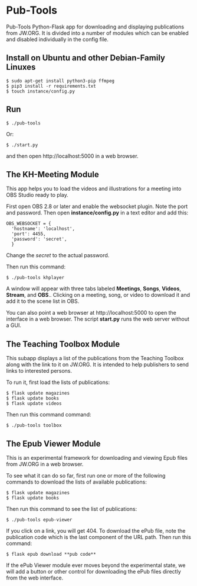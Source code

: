 # Pub-Tools

Pub-Tools Python-Flask app for downloading and displaying publications from
JW.ORG. It is divided into a number of modules which can be enabled and
disabled individually in the config file.

## Install on Ubuntu and other Debian-Family Linuxes

    $ sudo apt-get install python3-pip ffmpeg
    $ pip3 install -r requirements.txt
    $ touch instance/config.py

## Run

    $ ./pub-tools

Or:

    $ ./start.py

and then open http://localhost:5000 in a web browser.

## The KH-Meeting Module

This app helps you to load the videos and illustrations for a meeting into OBS
Studio ready to play.

First open OBS 2.8 or later and enable the websocket plugin. Note the port
and password. Then open **instance/config.py** in a text editor and add
this:

    OBS_WEBSOCKET = {
      'hostname': 'localhost',
      'port': 4455,
      'password': 'secret',
      }

Change the *secret* to the actual password.

Then run this command:

    $ ./pub-tools khplayer

A window will appear with three tabs labeled **Meetings**, **Songs**,
**Videos**, **Stream**, and **OBS**.. Clicking on a meeting, song, or video to
download it and add it to the scene list in OBS.

You can also point a web browser at http://localhost:5000 to open the
interface in a web browser. The script **start.py** runs the web server
without a GUI.

## The Teaching Toolbox Module

This subapp displays a list of the publications from the Teaching Toolbox
along with the link to it on JW.ORG. It is intended to help publishers
to send links to interested persons.

To run it, first load the lists of publications:

    $ flask update magazines
    $ flask update books
    $ flask update videos

Then run this command command:

    $ ./pub-tools toolbox

## The Epub Viewer Module

This is an experimental framework for downloading and viewing Epub files
from JW.ORG in a web browser.

To see what it can do so far, first run one or more of the following commands
to download the lists of available publications:

    $ flask update magazines
    $ flask update books

Then run this command to see the list of publications:

    $ ./pub-tools epub-viewer

If you click on a link, you will get 404. To download the ePub file, note the
publication code which is the last component of the URL path. Then run this
command:

    $ flask epub download **pub code**

If the ePub Viewer module ever moves beyond the experimental state, we will
add a button or other control for downloading the ePub files directly from
the web interface.

